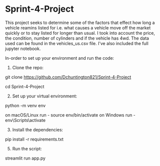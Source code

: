 # Sprint-4-Project

This project seeks to determine some of the factors that effect how long a vehicle reamins listed for i.e. what causes a vehicle move off the market quickly or to stay listed for longer than usual. 
I took into account the price, the condition, number of cylinders and if the vehicle has 4wd. 
The data used can be found in the vehicles_us.csv file. I've also included the full jupyter notebook. 

In-order to set up your environment and run the code: 

1. Clone the repo:

  git clone <https://github.com/Dchuntington821/Sprint-4-Project>
  
  cd Sprint-4-Project

2. Set up your virtual environment:

  python -m venv env
  
  on macOS/Linux run - source env/bin/activate 
  on Windows run - env\Scripts\activate


3. Install the dependencies:
   
  pip install -r requirements.txt

5. Run the script:
   
  streamlit run app.py


